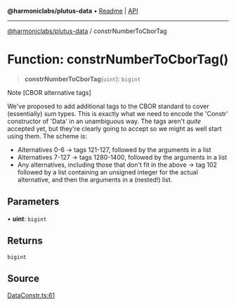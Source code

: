 **@harmoniclabs/plutus-data** • [Readme](../README.md) \| [API](../globals)

***

[@harmoniclabs/plutus-data](../README.md) / constrNumberToCborTag

# Function: constrNumberToCborTag()

> **constrNumberToCborTag**(`uint`): `bigint`

Note [CBOR alternative tags]

We've proposed to add additional tags to the CBOR standard to cover (essentially) sum types.
This is exactly what we need to encode the 'Constr' constructor of 'Data' in an unambiguous way.
The tags aren't *quite* accepted yet, but they're clearly going to accept so we might as well
start using them.
The scheme is:
- Alternatives 0-6 -> tags 121-127, followed by the arguments in a list
- Alternatives 7-127 -> tags 1280-1400, followed by the arguments in a list
- Any alternatives, including those that don't fit in the above -> tag 102 followed by a list containing
an unsigned integer for the actual alternative, and then the arguments in a (nested!) list.

## Parameters

• **uint**: `bigint`

## Returns

`bigint`

## Source

[DataConstr.ts:61](https://github.com/HarmonicLabs/plutus-data/blob/911664c/src/DataConstr.ts#L61)

